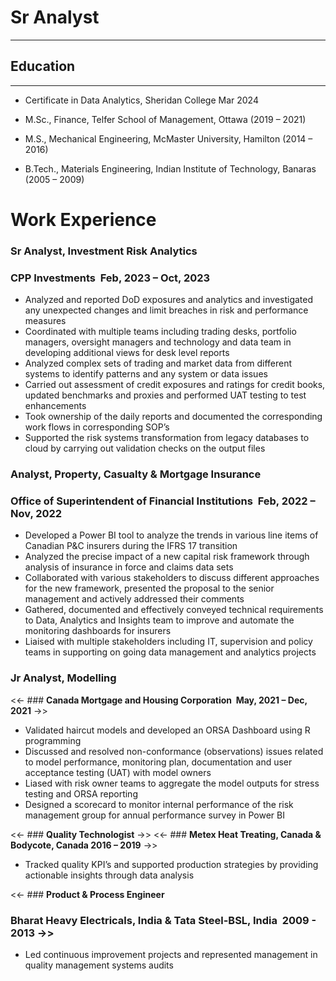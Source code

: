 # Sr Analyst
********************************************************************************************************************************************
## Education
********************************************************************************************************************************************
-  Certificate in Data Analytics, Sheridan College           		                                           Mar 2024
  
-  M.Sc., Finance, Telfer School of Management, Ottawa                                                    (2019 – 2021)
  
-  M.S., Mechanical Engineering, McMaster University, Hamilton                                            (2014 – 2016)

-  B.Tech., Materials Engineering, Indian Institute of Technology, Banaras                                (2005 – 2009)
# Work Experience
### **Sr Analyst, Investment Risk Analytics**
### **CPP Investments ­ Feb, 2023 – Oct, 2023**
- Analyzed and reported DoD exposures and analytics and investigated any unexpected changes and limit breaches in risk and performance measures
- Coordinated with multiple teams including trading desks, portfolio managers, oversight managers and technology and data team in developing additional views for desk level reports
- Analyzed complex sets of trading and market data from different systems to identify patterns and any system or data issues
- Carried out assessment of credit exposures and ratings for credit books, updated benchmarks and proxies and performed UAT testing to test enhancements
- Took ownership of the daily reports and documented the corresponding work flows in corresponding SOP’s
- Supported the risk systems transformation from legacy databases to cloud by carrying out validation checks on the output files
### **Analyst, Property, Casualty & Mortgage Insurance**
### **Office of Superintendent of Financial Institutions ­ Feb, 2022 – Nov, 2022**
- Developed a Power BI tool to analyze the trends in various line items of Canadian P&C insurers during the IFRS 17 transition
- Analyzed the precise impact of a new capital risk framework through analysis of insurance in force and claims data sets
- Collaborated with various stakeholders to discuss different approaches for the new framework, presented the proposal to the senior management and actively addressed their comments
- Gathered, documented and effectively conveyed technical requirements to Data, Analytics and Insights team to improve and automate the monitoring dashboards for insurers
- Liaised with multiple stakeholders including IT, supervision and policy teams in supporting on going data management and analytics projects

### **Jr Analyst, Modelling**
<<- ### **Canada Mortgage and Housing Corporation ­ May, 2021 – Dec, 2021** ->>
- Validated haircut models and developed an ORSA Dashboard using R programming 
- Discussed and resolved non-conformance (observations) issues related to model performance, monitoring plan, documentation and user acceptance testing (UAT) with model owners
- Liased with risk owner teams to aggregate the model outputs for stress testing and ORSA reporting 
- Designed a scorecard to monitor internal performance of the risk management group for annual performance survey in Power BI

<<- ### **Quality Technologist** ->>
<<- ### **Metex Heat Treating, Canada & Bodycote, Canada ­ 2016 – 2019** ->>
- Tracked quality KPI’s and supported production strategies by providing actionable insights through data analysis

<<- ### **Product & Process Engineer**
### **Bharat Heavy Electricals, India & Tata Steel-BSL, India ­ 2009 - 2013** ->>
- Led continuous improvement projects and represented management in quality management systems audits



